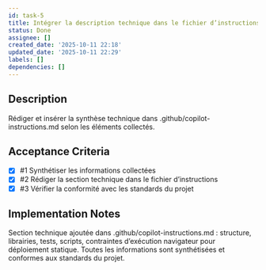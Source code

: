 ```yaml
---
id: task-5
title: Intégrer la description technique dans le fichier d’instructions Copilot
status: Done
assignee: []
created_date: '2025-10-11 22:18'
updated_date: '2025-10-11 22:29'
labels: []
dependencies: []
---
```


## Description

<!-- SECTION:DESCRIPTION:BEGIN -->
Rédiger et insérer la synthèse technique dans .github/copilot-instructions.md selon les éléments collectés.
<!-- SECTION:DESCRIPTION:END -->

## Acceptance Criteria
<!-- AC:BEGIN -->
- [x] #1 Synthétiser les informations collectées
- [x] #2 Rédiger la section technique dans le fichier d’instructions
- [x] #3 Vérifier la conformité avec les standards du projet
<!-- AC:END -->

## Implementation Notes

<!-- SECTION:NOTES:BEGIN -->
Section technique ajoutée dans .github/copilot-instructions.md : structure, librairies, tests, scripts, contraintes d’exécution navigateur pour déploiement statique. Toutes les informations sont synthétisées et conformes aux standards du projet.
<!-- SECTION:NOTES:END -->
